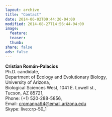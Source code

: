 ```yaml
---
layout: archive
title: "Contact"
date: 2014-06-02T09:44:20-04:00
modified: 2014-08-27T14:56:44-04:00
image:
  feature:
  teaser:
  thumb:
share: false
ads: false
---
```


**Cristian Román-Palacios**   
Ph.D. candidate,  
Department of Ecology and Evolutionary Biology,  
University of Arizona,  
Biological Sciences West, 1041 E. Lowell st.,   
Tucson, AZ  85721,  
Phone: (+1) 520-288-5856,  
Email: [cromanpa94@email.arizona.edu](mailto:cromanpa94@email.arizona.edu)  
Skype: live:crp-50_1
